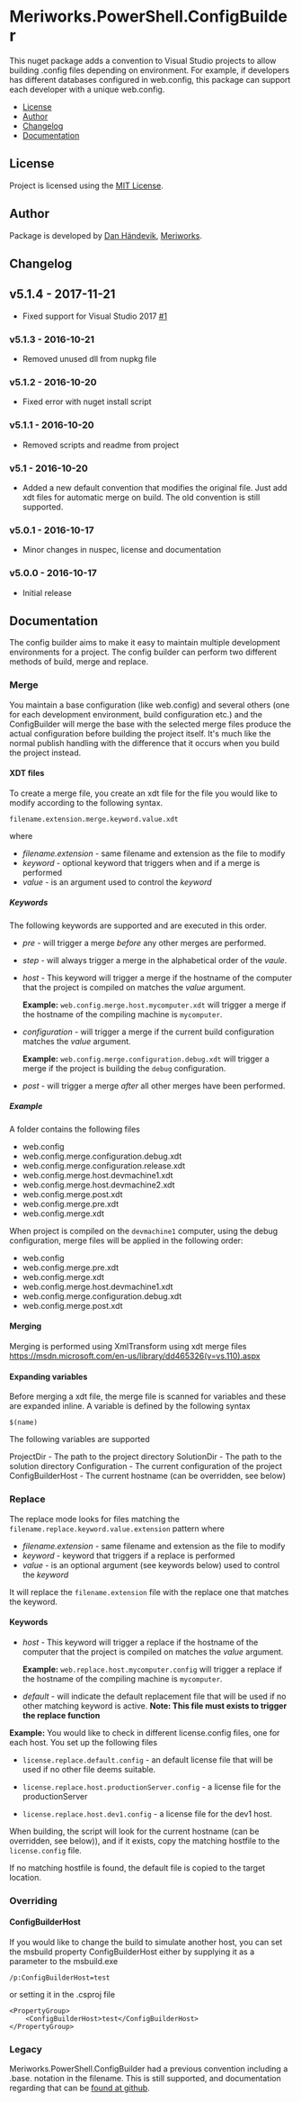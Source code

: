 ﻿# Meriworks.PowerShell.ConfigBuilder

This nuget package adds a convention to Visual Studio projects to allow
building .config files depending on environment. For example, if developers
has different databases configured in web.config, this package can support
each developer with a unique web.config.

* [License](#license)
* [Author](#author)
* [Changelog](#changelog)
* [Documentation](#documentation)

<a name="license"></a>
## License
Project is licensed using the [MIT License](LICENSE.md).

<a name="author"></a>
## Author
Package is developed by [Dan Händevik](mailto:dan@meriworks.se), [Meriworks](http://www.meriworks.se).

<a name="changelog"></a>
## Changelog

## v5.1.4 - 2017-11-21
* Fixed support for Visual Studio 2017 [#1](https://github.com/meriworks/PowerShell.ConfigBuilder/issues/1)

### v5.1.3 - 2016-10-21
* Removed unused dll from nupkg file

### v5.1.2 - 2016-10-20
* Fixed error with nuget install script

### v5.1.1 - 2016-10-20
* Removed scripts and readme from project

### v5.1 - 2016-10-20
* Added a new default convention that modifies the original file. Just add xdt files for automatic merge on build. The old convention is still supported.

### v5.0.1 - 2016-10-17
* Minor changes in nuspec, license and documentation

### v5.0.0 - 2016-10-17
* Initial release

<a name="documentation"></a>
## Documentation
The config builder aims to make it easy to maintain multiple development environments for a project.
The config builder can  perform two different methods of build, merge and replace.

### Merge
You maintain a base configuration (like web.config) and several others (one for each development environment, build configuration etc.) and the ConfigBuilder will merge the base with the selected merge files produce the actual configuration before building the project itself.
It's much like the normal publish handling with the difference that it occurs when you build the project instead.

#### XDT files
To create a merge file, you create an xdt file for the file you would like to modify according to the following syntax.

	filename.extension.merge.keyword.value.xdt

where

 * _filename.extension_ - same filename and extension as the file to modify
 * _keyword_ - optional keyword that triggers when and if a merge is performed
 * _value_ - is an argument used to control the _keyword_ 
 
##### Keywords
The following keywords are supported and are executed in this order.

* _pre_ - will trigger a merge _before_ any other merges are performed.
* _step_ - will always trigger a merge in the alphabetical order of the _vaule_.
* _host_ - This keyword will trigger a merge if the hostname of the computer that the project is compiled on matches the _value_ argument.

	**Example:** `web.config.merge.host.mycomputer.xdt` will trigger a merge if the hostname of the compiling machine is `mycomputer`.
* _configuration_ - will trigger a merge if the current build configuration matches the _value_ argument.

	**Example:** `web.config.merge.configuration.debug.xdt` will trigger a merge if the project is building the `debug` configuration.
* _post_ - will trigger a merge _after_ all other merges have been performed.

##### Example
A folder contains the following files

* web.config
* web.config.merge.configuration.debug.xdt
* web.config.merge.configuration.release.xdt
* web.config.merge.host.devmachine1.xdt
* web.config.merge.host.devmachine2.xdt
* web.config.merge.post.xdt
* web.config.merge.pre.xdt
* web.config.merge.xdt

When project is compiled on the `devmachine1` computer, using the debug configuration, merge files will be applied in the following order:

* web.config
* web.config.merge.pre.xdt
* web.config.merge.xdt
* web.config.merge.host.devmachine1.xdt
* web.config.merge.configuration.debug.xdt
* web.config.merge.post.xdt

#### Merging
Merging is performed using XmlTransform using xdt merge files
<https://msdn.microsoft.com/en-us/library/dd465326(v=vs.110).aspx>


#### Expanding variables
Before merging a xdt file, the merge file is scanned for variables and these are expanded inline.
A variable is defined by the following syntax

	$(name)

The following variables are supported

ProjectDir - The path to the project directory
SolutionDir - The path to the solution directory
Configuration - The current configuration of the project
ConfigBuilderHost - The current hostname (can be overridden, see below)

### Replace
The replace mode looks for files matching the `filename.replace.keyword.value.extension` pattern where

 * _filename.extension_ - same filename and extension as the file to modify
 * _keyword_ - keyword that triggers if a replace is performed
 * _value_ - is an optional argument (see keywords below) used to control the _keyword_ 

It will replace the `filename.extension` file with the replace one that matches the keyword. 

#### Keywords

* _host_ - This keyword will trigger a replace if the hostname of the computer that the project is compiled on matches the _value_ argument.

	**Example:** `web.replace.host.mycomputer.config` will trigger a replace if the hostname of the compiling machine is `mycomputer`.
* _default_ - will indicate the default replacement file that will be used if no other matching keyword is active. **Note: This file must exists to trigger the replace function**

**Example:**
You would like to check in different license.config files, one for each host. You set up the following files

* `license.replace.default.config` - an default license file that will be used if no other file deems suitable.

* `license.replace.host.productionServer.config` - a license file for the productionServer
* `license.replace.host.dev1.config` - a license file for the dev1 host.

When building, the script will look for the current hostname (can be overridden, see below)), and if it exists, copy the matching hostfile to the `license.config` file.

If no matching hostfile is found, the default file is copied to the target location.

### Overriding

#### ConfigBuilderHost
If you would like to change the build to simulate another host, you can set the msbuild property ConfigBuilderHost either by supplying it as a parameter to the msbuild.exe

	/p:ConfigBuilderHost=test

or setting it in the .csproj file

	<PropertyGroup>
		<ConfigBuilderHost>test</ConfigBuilderHost>
	</PropertyGroup>

### Legacy
Meriworks.PowerShell.ConfigBuilder had a previous convention including a .base. notation in the filename. This is still supported, and documentation regarding that can be [found at github](https://github.com/meriworks/PowerShell.ConfigBuilder/blob/b6c8584ea626558b9068f7f91f7bfbb835013f6b/Meriworks.PowerShell.ConfigBuilder/nuspec/content/_msbuild/Meriworks.PowerShell.ConfigBuilder/readme.md).

